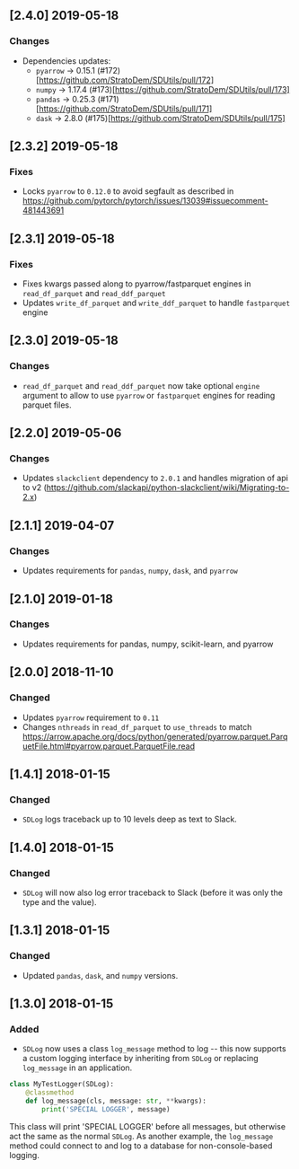 ## [2.4.0] 2019-05-18
### Changes
- Dependencies updates:
    - `pyarrow` -> 0.15.1 (#172)[https://github.com/StratoDem/SDUtils/pull/172]
    - `numpy` -> 1.17.4 (#173)[https://github.com/StratoDem/SDUtils/pull/173]
    - `pandas` -> 0.25.3 (#171)[https://github.com/StratoDem/SDUtils/pull/171]
    - `dask` -> 2.8.0 (#175)[https://github.com/StratoDem/SDUtils/pull/175]

## [2.3.2] 2019-05-18
### Fixes
- Locks `pyarrow` to `0.12.0` to avoid segfault as described in https://github.com/pytorch/pytorch/issues/13039#issuecomment-481443691

## [2.3.1] 2019-05-18
### Fixes
- Fixes kwargs passed along to pyarrow/fastparquet engines in `read_df_parquet` and `read_ddf_parquet`
- Updates `write_df_parquet` and `write_ddf_parquet` to handle `fastparquet` engine

## [2.3.0] 2019-05-18
### Changes
- `read_df_parquet` and `read_ddf_parquet` now take optional `engine` argument to allow to use `pyarrow` or `fastparquet` engines for reading parquet files.

## [2.2.0] 2019-05-06
### Changes
- Updates `slackclient` dependency to `2.0.1` and handles migration of api to v2 (https://github.com/slackapi/python-slackclient/wiki/Migrating-to-2.x)

## [2.1.1] 2019-04-07
### Changes
- Updates requirements for `pandas`, `numpy`, `dask`, and `pyarrow`

## [2.1.0] 2019-01-18
### Changes
- Updates requirements for pandas, numpy, scikit-learn, and pyarrow

## [2.0.0] 2018-11-10
### Changed
- Updates `pyarrow` requirement to `0.11`
- Changes `nthreads` in `read_df_parquet` to `use_threads` to match https://arrow.apache.org/docs/python/generated/pyarrow.parquet.ParquetFile.html#pyarrow.parquet.ParquetFile.read

## [1.4.1] 2018-01-15
### Changed
- `SDLog` logs traceback up to 10 levels deep as text to Slack.

## [1.4.0] 2018-01-15
### Changed
- `SDLog` will now also log error traceback to Slack
(before it was only the type and the value).

## [1.3.1] 2018-01-15
### Changed
- Updated `pandas`, `dask`, and `numpy` versions.


## [1.3.0] 2018-01-15
### Added
- `SDLog` now uses a class `log_message` method to log -- this now
supports a custom logging interface by inheriting from `SDLog` or
replacing `log_message` in an application.
```python
class MyTestLogger(SDLog):
    @classmethod
    def log_message(cls, message: str, **kwargs):
        print('SPECIAL LOGGER', message)
```
This class will print 'SPECIAL LOGGER' before all messages, but otherwise
act the same as the normal `SDLog`. As another example, the `log_message`
method could connect to and log to a database for non-console-based
logging.
